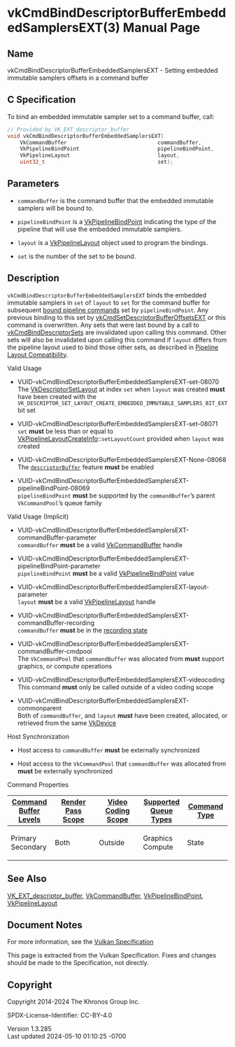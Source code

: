 # vkCmdBindDescriptorBufferEmbeddedSamplersEXT(3) Manual Page

## Name

vkCmdBindDescriptorBufferEmbeddedSamplersEXT - Setting embedded
immutable samplers offsets in a command buffer



## <a href="#_c_specification" class="anchor"></a>C Specification

To bind an embedded immutable sampler set to a command buffer, call:

``` c
// Provided by VK_EXT_descriptor_buffer
void vkCmdBindDescriptorBufferEmbeddedSamplersEXT(
    VkCommandBuffer                             commandBuffer,
    VkPipelineBindPoint                         pipelineBindPoint,
    VkPipelineLayout                            layout,
    uint32_t                                    set);
```

## <a href="#_parameters" class="anchor"></a>Parameters

- `commandBuffer` is the command buffer that the embedded immutable
  samplers will be bound to.

- `pipelineBindPoint` is a
  [VkPipelineBindPoint](https://registry.khronos.org/vulkan/specs/1.3-extensions/man/html/VkPipelineBindPoint.html) indicating the type of
  the pipeline that will use the embedded immutable samplers.

- `layout` is a [VkPipelineLayout](https://registry.khronos.org/vulkan/specs/1.3-extensions/man/html/VkPipelineLayout.html) object used to
  program the bindings.

- `set` is the number of the set to be bound.

## <a href="#_description" class="anchor"></a>Description

`vkCmdBindDescriptorBufferEmbeddedSamplersEXT` binds the embedded
immutable samplers in `set` of `layout` to `set` for the command buffer
for subsequent <a
href="https://registry.khronos.org/vulkan/specs/1.3-extensions/html/vkspec.html#pipelines-bindpoint-commands"
target="_blank" rel="noopener">bound pipeline commands</a> set by
`pipelineBindPoint`. Any previous binding to this set by
[vkCmdSetDescriptorBufferOffsetsEXT](https://registry.khronos.org/vulkan/specs/1.3-extensions/man/html/vkCmdSetDescriptorBufferOffsetsEXT.html)
or this command is overwritten. Any sets that were last bound by a call
to [vkCmdBindDescriptorSets](https://registry.khronos.org/vulkan/specs/1.3-extensions/man/html/vkCmdBindDescriptorSets.html) are
invalidated upon calling this command. Other sets will also be
invalidated upon calling this command if `layout` differs from the
pipeline layout used to bind those other sets, as described in <a
href="https://registry.khronos.org/vulkan/specs/1.3-extensions/html/vkspec.html#descriptorsets-compatibility"
target="_blank" rel="noopener">Pipeline Layout Compatibility</a>.

Valid Usage

- <a href="#VUID-vkCmdBindDescriptorBufferEmbeddedSamplersEXT-set-08070"
  id="VUID-vkCmdBindDescriptorBufferEmbeddedSamplersEXT-set-08070"></a>
  VUID-vkCmdBindDescriptorBufferEmbeddedSamplersEXT-set-08070  
  The [VkDescriptorSetLayout](https://registry.khronos.org/vulkan/specs/1.3-extensions/man/html/VkDescriptorSetLayout.html) at index `set`
  when `layout` was created **must** have been created with the
  `VK_DESCRIPTOR_SET_LAYOUT_CREATE_EMBEDDED_IMMUTABLE_SAMPLERS_BIT_EXT`
  bit set

- <a href="#VUID-vkCmdBindDescriptorBufferEmbeddedSamplersEXT-set-08071"
  id="VUID-vkCmdBindDescriptorBufferEmbeddedSamplersEXT-set-08071"></a>
  VUID-vkCmdBindDescriptorBufferEmbeddedSamplersEXT-set-08071  
  `set` **must** be less than or equal to
  [VkPipelineLayoutCreateInfo](https://registry.khronos.org/vulkan/specs/1.3-extensions/man/html/VkPipelineLayoutCreateInfo.html)::`setLayoutCount`
  provided when `layout` was created

- <a href="#VUID-vkCmdBindDescriptorBufferEmbeddedSamplersEXT-None-08068"
  id="VUID-vkCmdBindDescriptorBufferEmbeddedSamplersEXT-None-08068"></a>
  VUID-vkCmdBindDescriptorBufferEmbeddedSamplersEXT-None-08068  
  The <a
  href="https://registry.khronos.org/vulkan/specs/1.3-extensions/html/vkspec.html#features-descriptorBuffer"
  target="_blank" rel="noopener"><code>descriptorBuffer</code></a>
  feature **must** be enabled

- <a
  href="#VUID-vkCmdBindDescriptorBufferEmbeddedSamplersEXT-pipelineBindPoint-08069"
  id="VUID-vkCmdBindDescriptorBufferEmbeddedSamplersEXT-pipelineBindPoint-08069"></a>
  VUID-vkCmdBindDescriptorBufferEmbeddedSamplersEXT-pipelineBindPoint-08069  
  `pipelineBindPoint` **must** be supported by the `commandBuffer`’s
  parent `VkCommandPool`’s queue family

Valid Usage (Implicit)

- <a
  href="#VUID-vkCmdBindDescriptorBufferEmbeddedSamplersEXT-commandBuffer-parameter"
  id="VUID-vkCmdBindDescriptorBufferEmbeddedSamplersEXT-commandBuffer-parameter"></a>
  VUID-vkCmdBindDescriptorBufferEmbeddedSamplersEXT-commandBuffer-parameter  
  `commandBuffer` **must** be a valid
  [VkCommandBuffer](https://registry.khronos.org/vulkan/specs/1.3-extensions/man/html/VkCommandBuffer.html) handle

- <a
  href="#VUID-vkCmdBindDescriptorBufferEmbeddedSamplersEXT-pipelineBindPoint-parameter"
  id="VUID-vkCmdBindDescriptorBufferEmbeddedSamplersEXT-pipelineBindPoint-parameter"></a>
  VUID-vkCmdBindDescriptorBufferEmbeddedSamplersEXT-pipelineBindPoint-parameter  
  `pipelineBindPoint` **must** be a valid
  [VkPipelineBindPoint](https://registry.khronos.org/vulkan/specs/1.3-extensions/man/html/VkPipelineBindPoint.html) value

- <a
  href="#VUID-vkCmdBindDescriptorBufferEmbeddedSamplersEXT-layout-parameter"
  id="VUID-vkCmdBindDescriptorBufferEmbeddedSamplersEXT-layout-parameter"></a>
  VUID-vkCmdBindDescriptorBufferEmbeddedSamplersEXT-layout-parameter  
  `layout` **must** be a valid [VkPipelineLayout](https://registry.khronos.org/vulkan/specs/1.3-extensions/man/html/VkPipelineLayout.html)
  handle

- <a
  href="#VUID-vkCmdBindDescriptorBufferEmbeddedSamplersEXT-commandBuffer-recording"
  id="VUID-vkCmdBindDescriptorBufferEmbeddedSamplersEXT-commandBuffer-recording"></a>
  VUID-vkCmdBindDescriptorBufferEmbeddedSamplersEXT-commandBuffer-recording  
  `commandBuffer` **must** be in the [recording
  state](#commandbuffers-lifecycle)

- <a
  href="#VUID-vkCmdBindDescriptorBufferEmbeddedSamplersEXT-commandBuffer-cmdpool"
  id="VUID-vkCmdBindDescriptorBufferEmbeddedSamplersEXT-commandBuffer-cmdpool"></a>
  VUID-vkCmdBindDescriptorBufferEmbeddedSamplersEXT-commandBuffer-cmdpool  
  The `VkCommandPool` that `commandBuffer` was allocated from **must**
  support graphics, or compute operations

- <a href="#VUID-vkCmdBindDescriptorBufferEmbeddedSamplersEXT-videocoding"
  id="VUID-vkCmdBindDescriptorBufferEmbeddedSamplersEXT-videocoding"></a>
  VUID-vkCmdBindDescriptorBufferEmbeddedSamplersEXT-videocoding  
  This command **must** only be called outside of a video coding scope

- <a
  href="#VUID-vkCmdBindDescriptorBufferEmbeddedSamplersEXT-commonparent"
  id="VUID-vkCmdBindDescriptorBufferEmbeddedSamplersEXT-commonparent"></a>
  VUID-vkCmdBindDescriptorBufferEmbeddedSamplersEXT-commonparent  
  Both of `commandBuffer`, and `layout` **must** have been created,
  allocated, or retrieved from the same [VkDevice](https://registry.khronos.org/vulkan/specs/1.3-extensions/man/html/VkDevice.html)

Host Synchronization

- Host access to `commandBuffer` **must** be externally synchronized

- Host access to the `VkCommandPool` that `commandBuffer` was allocated
  from **must** be externally synchronized

Command Properties

<table class="tableblock frame-all grid-all stretch">
<colgroup>
<col style="width: 20%" />
<col style="width: 20%" />
<col style="width: 20%" />
<col style="width: 20%" />
<col style="width: 20%" />
</colgroup>
<thead>
<tr class="header">
<th class="tableblock halign-left valign-top"><a
href="#VkCommandBufferLevel">Command Buffer Levels</a></th>
<th class="tableblock halign-left valign-top"><a
href="#vkCmdBeginRenderPass">Render Pass Scope</a></th>
<th class="tableblock halign-left valign-top"><a
href="#vkCmdBeginVideoCodingKHR">Video Coding Scope</a></th>
<th class="tableblock halign-left valign-top"><a
href="#VkQueueFlagBits">Supported Queue Types</a></th>
<th class="tableblock halign-left valign-top"><a
href="#fundamentals-queueoperation-command-types">Command Type</a></th>
</tr>
</thead>
<tbody>
<tr class="odd">
<td class="tableblock halign-left valign-top"><p>Primary<br />
Secondary</p></td>
<td class="tableblock halign-left valign-top"><p>Both</p></td>
<td class="tableblock halign-left valign-top"><p>Outside</p></td>
<td class="tableblock halign-left valign-top"><p>Graphics<br />
Compute</p></td>
<td class="tableblock halign-left valign-top"><p>State</p></td>
</tr>
</tbody>
</table>

## <a href="#_see_also" class="anchor"></a>See Also

[VK_EXT_descriptor_buffer](https://registry.khronos.org/vulkan/specs/1.3-extensions/man/html/VK_EXT_descriptor_buffer.html),
[VkCommandBuffer](https://registry.khronos.org/vulkan/specs/1.3-extensions/man/html/VkCommandBuffer.html),
[VkPipelineBindPoint](https://registry.khronos.org/vulkan/specs/1.3-extensions/man/html/VkPipelineBindPoint.html),
[VkPipelineLayout](https://registry.khronos.org/vulkan/specs/1.3-extensions/man/html/VkPipelineLayout.html)

## <a href="#_document_notes" class="anchor"></a>Document Notes

For more information, see the <a
href="https://registry.khronos.org/vulkan/specs/1.3-extensions/html/vkspec.html#vkCmdBindDescriptorBufferEmbeddedSamplersEXT"
target="_blank" rel="noopener">Vulkan Specification</a>

This page is extracted from the Vulkan Specification. Fixes and changes
should be made to the Specification, not directly.

## <a href="#_copyright" class="anchor"></a>Copyright

Copyright 2014-2024 The Khronos Group Inc.

SPDX-License-Identifier: CC-BY-4.0

Version 1.3.285  
Last updated 2024-05-10 01:10:25 -0700
